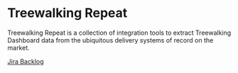 # Treewalking Repeat

Treewalking Repeat is a collection of integration tools to extract Treewalking Dashboard data from the ubiquitous 
delivery systems of record on the market.

[Jira Backlog](https://treewalking.atlassian.net/welcome/software)
